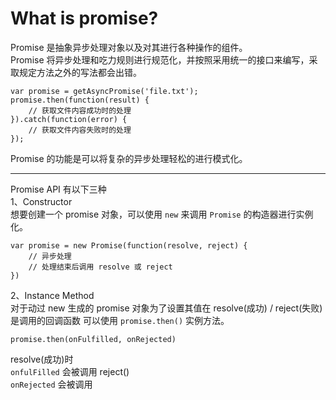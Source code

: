 # What is promise?
Promise 是抽象异步处理对象以及对其进行各种操作的组件。  
Promise 将异步处理和吃力规则进行规范化，并按照采用统一的接口来编写，采取规定方法之外的写法都会出错。
```
var promise = getAsyncPromise('file.txt');
promise.then(function(result) {
    // 获取文件内容成功时的处理
}).catch(function(error) {
    // 获取文件内容失败时的处理
});
```
Promise 的功能是可以将复杂的异步处理轻松的进行模式化。  
___
Promise API 有以下三种  
1、Constructor  
想要创建一个 promise 对象，可以使用 ```new``` 来调用 ```Promise``` 的构造器进行实例化。
```
var promise = new Promise(function(resolve, reject) {
    // 异步处理
    // 处理结束后调用 resolve 或 reject
})
```
2、Instance Method  
对于动过 new 生成的 promise 对象为了设置其值在 resolve(成功) / reject(失败) 是调用的回调函数 可以使用 ```promise.then()``` 实例方法。  
```
promise.then(onFulfilled, onRejected)
```
resolve(成功)时  
  ```onfulFilled``` 会被调用
reject()  
  ```onRejected``` 会被调用